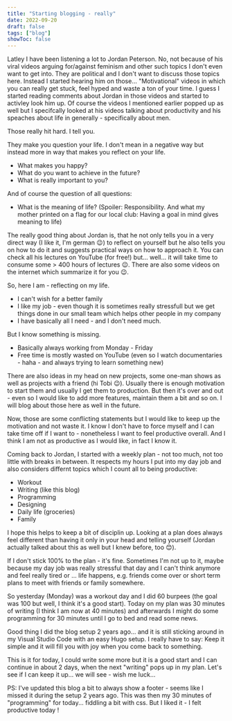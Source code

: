 ```yaml
---
title: "Starting blogging - really"
date: 2022-09-20
draft: false
tags: ["blog"]
showToc: false
---
```




Latley I have been listening a lot to Jordan Peterson. No, not because of his viral videos arguing for/against feminism and other such topics I don't even want to get into. They are political and I don't want to discuss those topics here.
Instead I started hearing him on those... "Motivational" videos in which you can really get stuck, feel hyped and waste a ton of your time.
I guess I started reading comments about Jordan in those videos and started to activley look him up. Of course the videos I mentioned earlier popped up as well but I specifcally looked at his videos talking about productivity and his speaches about life in generally - specifically about men.

Those really hit hard. I tell you.

They make you question your life. I don't mean in a negative way but instead more in way that makes you reflect on your life.
- What makes you happy?
- What do you want to achieve in the future?
- What is really important to you?

And of course the question of all questions:
- What is the meaning of life? (Spoiler: Responsibility. And what my mother printed on a flag for our local club: Having a goal in mind gives meaning to life)

The really good thing about Jordan is, that he not only tells you in a very direct way (I like it, I'm german 😉) to reflect on yourself but he also tells you on how to do it and suggests practical ways on how to approach it. You can check all his lectures on YouTube (for free!) but... well... it will take time to consume some > 400 hours of lectures 😉.
There are also some videos on the internet which summarize it for you 😉.

So, here I am - reflecting on my life.
- I can't wish for a better family
- I like my job - even though it is sometimes really stressfull but we get things done in our small team which helps other people in my company
- I have basically all I need - and I don't need much.

But I know something is missing.
- Basically always working from Monday - Friday
- Free time is mostly wasted on YouTube (even so I watch documentaries - haha - and always trying to learn something new)

There are also ideas in my head on new projects, some one-man shows as well as projects with a friend (hi Tobi 😉).
Usually there is enough motivation to start them and usually I get them to production. But then it's over and out - even so I would like to add more features, maintain them a bit and so on.
I will blog about those here as well in the future.

Now, those are some conflicting statements but I would like to keep up the motivation and not waste it.
I know I don't have to force myself and I can take time off if I want to - nonetheless I want to feel productive overall.
And I think I am not as productive as I would like, in fact I know it.

Coming back to Jordan, I started with a weekly plan - not too much, not too little with breaks in between.
It respects my hours I put into my day job and also considers differnt topics which I count all to being productive:
- Workout
- Writing (like this blog)
- Programming
- Designing
- Daily life (groceries)
- Family

I hope this helps to keep a bit of disciplin up. Looking at a plan does always feel different than having it only in your head and telling yourself (Jordan actually talked about this as well but I knew before, too 😊).

If I don't stick 100% to the plan - it's fine.
Sometimes I'm not up to it, maybe because my day job was really stressful that day and I can't think anymore and feel really tired or ... life happens, e.g. friends come over or short term plans to meet with friends or family somewhere.

So yesterday (Monday) was a workout day and I did 60 burpees (the goal was 100 but well, I think it's a good start). Today on my plan was 30 minutes of writing (I think I am now at 40 minutes) and afterwards I might do some programming for 30 minutes until I go to bed and read some news.

Good thing I did the blog setup 2 years ago... and it is still sticking around in my Visual Studio Code with an easy Hugo setup.
I really have to say: Keep it simple and it will fill you with joy when you come back to something.

This is it for today, I could write some more but it is a good start and I can continue in about 2 days, when the next "writing" pops up in my plan.
Let's see if I can keep it up... we will see - wish me luck...


PS: I've  updated this blog a bit to always show a footer - seems like I missed it during the setup 2 years ago.
This was then my 30 minutes of "programming" for today... fiddling a bit with css.
But I liked it - I felt productive today !